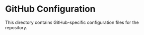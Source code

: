 # GitHub Configuration
This directory contains GitHub-specific configuration files for the repository.